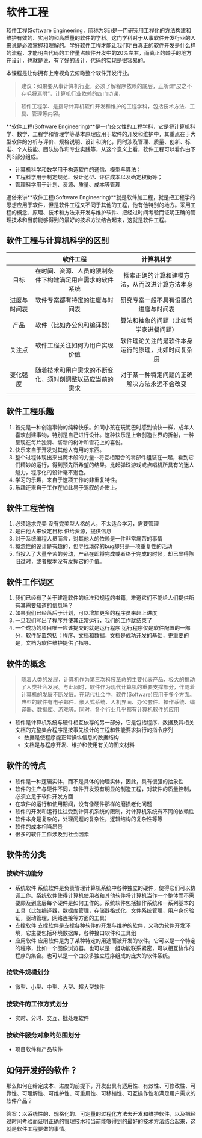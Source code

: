 # 软件工程

软件工程(Software Engineering，简称为SE)是一门研究用工程化的方法构建和维护有效的、实用的和高质量的软件的学科。这门学科对于从事软件开发行业的人来说是必须掌握和理解的。学好软件工程才能让我们明白真正的软件开发是什么样的流程，才能明白代码的工作量占软件开发中的20%左右，而真正的棘手的地方在设计，也就是说，有了好的设计，代码的实现是很容易的。

本课程是让你拥有上帝视角去俯瞰整个软件开发行业。

>建议：如果要从事计算机行业，必须了解程序依赖的底层，正所谓“皮之不存毛将焉附”，计算机行业依赖的四门功课，



>软件工程学、是指导计算机软件开发和维护的工程学科，包括技术方法、工具、管理等内容。

**软件工程(Software Engineering)**是一门交叉性的工程学科，它是将计算机科学、数学、工程学和管理学等基本原理应用于软件的开发和维护中，其重点在于大型软件的分析与评价、规格说明、设计和演化，同时涉及管理、质量、创新、标准、个人技能、团队协作和专业实践等，从这个意义上看，软件工程可以看作由下列3部分组成。

- 计算机科学和数学用于构造软件的通信、模型与算法；
- 工程科学用于制定规范、设计范型、评估成本以及确定权衡等；
- 管理科学用于计划、资源、质量、成本等管理

通俗来讲**软件工程(Software Engineering)**就是软件加工程，就是把工程学的思想应用于软件，但是软件工程又不同于其他的工程，他有他特别的地方。采用工程的概念、原理、技术和方法来开发与维护软件、把经过时间考验而证明正确的管理技术和当前能够得到的最好的技术方法结合起来，这就是软件工程。

## 软件工程与计算机科学的区别

|              |                         软件工程                         |                     计算机科学                     |
| :----------: | :------------------------------------------------------: | :------------------------------------------------: |
|     目标     | 在时间、资源、人员的限制条件下构建满足用户需求的软件系统 |   探索正确的计算和建模方法，从而改进计算方法本身   |
| 进度与时间表 |              软件专案都有特定的进度与时间表              |        研究专案一般不具有设置的进度与时间表        |
|     产品     |                软件（比如办公包和编译器）                |       算法和抽象的问题（比如哲学家进餐问题）       |
|    关注点    |              软件工程关注如何为用户实现价值              | 软件理论关注的是软件本身运行的原理，比如时间复杂度 |
|   变化强度   | 随着技术和用户需求的不断变化，须时刻调整以适应当前的需求 |    对于某一种特定问题的正确解决方法永远不会改变    |

## 软件工程乐趣

1. 首先是一种创造事物的纯粹快乐。如同小孩在玩泥巴时感到愉快一样，成年人喜欢创建事物，特别是自己进行设计。这种快乐是上帝创造世界的折射，一种呈现在每片独特、崭新的树叶和雪花上的喜悦。
2. 快乐来自于开发对其他人有用的东西。
3. 整个过程体现出来出魔术般的力量--将互相距合的零部件组装在一起，看到它们精妙的运行，得到预先所希望的结果。比起弹珠游戏或点唱机所具有的迷人魅力，程序化的设计毫不逊色。
4. 学习的乐趣，来自于这项工作的非重复特性。
5. 乐趣还来自于工作在如此易于驾驭的介质上。



## 软件工程苦恼

1. 必须追求完美 没有完美型人格的人，不太适合学习，需要管理
2. 是由他人来设定目标 供给资源，提供信息
3. 对于系统编程人员而言，对其他人的依赖是一件非常痛苦的事情
4. 概念性的设计是有趣的，但寻找琐碎的bug却只是一项重复性的活动
5. 当投入了大量辛苦的劳动，产品在即将完成或者终于完成的时候，却已显得陈旧过时，或者根本没有发挥它的价值。

## 软件工作误区

1. 我们已经有了关于建造软件的标准和规程的书籍，难道它们不能给人们提供所有其需要知道的信息吗？
2. 如果我们已经落后于计划，可以增加更多的程序员来赶上进度
3. 一旦我们写出了程序并使其正常运行，我们的工作就结束了
4. 一个成功的项目唯一应该提交的就是运行程序 运行程序仅是软件配置的一部分，软件配置包括：程序、文档和数据，文档是成功开发的基础，更重要的是，文档为软件维护提供了指导。

## 软件的概念

> 随着人类的发展，计算机作为第三次科技革命的主要代表产品，极大的推动了人类社会发展。与此同时，软件作为现代计算机的重要支撑部分，伴随着计算机的发展不断发展。在现代社会中，软件(Software)应用于多个方面。典型的软件有电子邮件、嵌入式系统、人机界面、办公套件、操作系统、编译器、数据库、游戏等。同时，各个行业几乎都有计算机软件的应用

- 软件是计算机系统与硬件相互依存的另一部分，它是包括程序、数据及其相关文档的完整集合程序是按事先设计的工程和性能要求执行的指令序列	
  - 数据是使程序能正常操纵信息的数据结构
  - 文档是与程序开发、维护和使用有关的图文材料

## 软件的特点

- 软件是一种逻辑实体，而不是具体的物理实体，因此，具有很强的抽象性
- 软件的生产与硬件不同，软件开发没有明显的制造工程，对软件的质量控制，必须立足于软件开发方面
- 在软件的运行和使用期间，没有像硬件那样的磨损老化问题
- 软件的开发和运行往往受到计算机系统的限制，对计算机系统有不同的依赖性
- 软件本身是复杂的，处理问题的复杂性，逻辑结构的复杂性等等
- 软件的成本相当昂贵
- 很多的软件工作涉及到社会因素



## 软件的分类

### 按软件功能分

- 系统软件 系统软件是负责管理计算机系统中各种独立的硬件，使得它们可以协调工作。系统软件使得计算机使用者和其他软件将计算机当作一个整体而不需要顾及到底层每个硬件是如何工作的。系统软件包括操作系统和一系列基本的工具（比如编译器，数据库管理，存储器格式化，文件系统管理，用户身份验证，驱动管理，网络连接等方面的工具）
- 支撑软件 支撑软件是支撑各种软件的开发与维护的软件，又称为软件开发环境，它主要包括环境数据库，各种接口软件和工具组
- 应用软件 应用软件是为了某种特定的用途而被开发的软件。它可以是一个特定的程序，比如一个图像浏览器。也可以是一组功能联系紧密，可以相互协作的程序的集合。也可以是一个由众多独立程序组成的庞大的软件系统。

### 按软件规模划分

- 微型、小型、中型、大型、超大型软件

### 按软件的工作方式划分

- 实时、分时、交互、批处理软件

### 按软件服务对象的范围划分

- 项目软件和产品软件



## 如何开发好的软件？

那么如何在给定成本、进度的前提下，开发出具有适用性、有效性、可修改性、可靠性、可理解性、可维护性、可重用性、可移植性、可互操作性和满足用户需求的软件产品？

答案：以系统性的、规格化的、可定量的过程化方法去开发和维护软件，以及把经过时间考验而证明正确的管理技术和当前能够得到的最好的技术方法结合起来，这就是软件工程要做的事情。